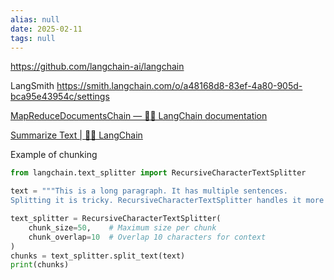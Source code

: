 ```yaml
---
alias: null
date: 2025-02-11
tags: null
---
```


https://github.com/langchain-ai/langchain

LangSmith
https://smith.langchain.com/o/a48168d8-83ef-4a80-905d-bca95e43954c/settings

[MapReduceDocumentsChain — 🦜🔗 LangChain documentation](https://python.langchain.com/v0.2/api_reference/langchain/chains/langchain.chains.combine_documents.map_reduce.MapReduceDocumentsChain.html)

[Summarize Text | 🦜️🔗 LangChain](https://python.langchain.com/v0.2/docs/tutorials/summarization/#orchestration-via-langgraph)

Example of chunking
```python
from langchain.text_splitter import RecursiveCharacterTextSplitter

text = """This is a long paragraph. It has multiple sentences. 
Splitting it is tricky. RecursiveCharacterTextSplitter handles it more intelligently."""

text_splitter = RecursiveCharacterTextSplitter(
    chunk_size=50,    # Maximum size per chunk
    chunk_overlap=10  # Overlap 10 characters for context
)
chunks = text_splitter.split_text(text)
print(chunks)
```
